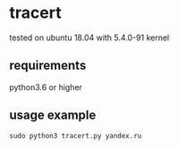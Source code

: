 # tracert

tested on ubuntu 18.04 with 5.4.0-91 kernel

## requirements

python3.6 or higher

## usage example
```
sudo python3 tracert.py yandex.ru
```
